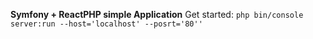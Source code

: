 **Symfony + ReactPHP simple Application**
Get started:
``php bin/console server:run --host='localhost' --posrt='80''``